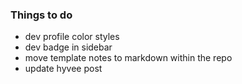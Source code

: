 ### Things to do

- dev profile color styles
- dev badge in sidebar
- move template notes to markdown within the repo
- update hyvee post